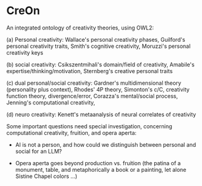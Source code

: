 # CreOn
An integrated ontology of creativity theories, using OWL2:

(a) Personal creativity:
Wallace's personal creativity phases,
Guilford's personal creativity traits,
Smith's cognitive creativity,
Moruzzi's personal creativity keys

(b) social creativity:
Csikszentmihali's domain/field of creativity,
Amabile's expertise/thinking/motivation,
Sternberg's creative personal traits

(c) dual personal/social creativity:
Gardner's multidimensional theory (personality plus context),
Rhodes' 4P theory,
Simonton's c/C, creativity function theory, divergence/error,
Corazza's mental/social process,
Jenning's computational creativity,

(d) neuro creativity:
Kenett's metaanalysis of neural correlates of creativity

Some important questions need special investigation, concerning computational creativity, fruition, and opera aperta:

- AI is not a person, and how could we distinguish between personal and social for an LLM?

- Opera aperta goes beyond production vs. fruition (the patina of a monument, table, and metaphorically a book or a painting, let alone Sistine Chapel colors ...)
